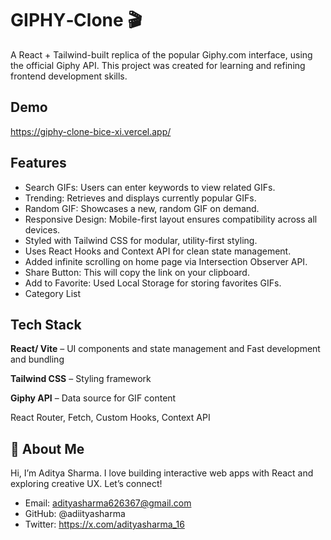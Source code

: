 
# GIPHY‑Clone 🎬


A React + Tailwind-built replica of the popular Giphy.com interface, using the official Giphy API. This project was created for learning and refining frontend development skills.


## Demo

https://giphy-clone-bice-xi.vercel.app/



## Features

- Search GIFs: Users can enter keywords to view related GIFs.
- Trending: Retrieves and displays currently popular GIFs.
- Random GIF: Showcases a new, random GIF on demand.
- Responsive Design: Mobile-first layout ensures compatibility across all devices.
- Styled with Tailwind CSS for modular, utility-first styling.
- Uses React Hooks and Context API for clean state management.
- Added infinite scrolling on home page via Intersection Observer API.
- Share Button: This will copy the link on your clipboard.
- Add to Favorite: Used Local Storage for storing favorites GIFs.
- Category List

## Tech Stack

**React/ Vite** – UI components and state management and Fast development and bundling

**Tailwind CSS** – Styling framework

**Giphy API** – Data source for GIF content

React Router, Fetch, Custom Hooks, Context API


## 🚀 About Me

Hi, I’m Aditya Sharma. I love building interactive web apps with React and exploring creative UX. Let’s connect!

- Email: adityasharma626367@gmail.com
- GitHub: @adiityasharma  
- Twitter: https://x.com/adityasharma_16
